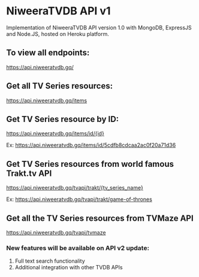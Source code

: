 # NiweeraTVDB API v1

Implementation of NiweeraTVDB API version 1.0 with MongoDB, ExpressJS and Node.JS, hosted on Heroku platform.

## To view all endpoints:

https://api.niweeratvdb.gq/

## Get all TV Series resources:

https://api.niweeratvdb.gq/items

## Get TV Series resource by ID:

https://api.niweeratvdb.gq/items/id/{id}

Ex: https://api.niweeratvdb.gq/items/id/5cdfb8cdcaa2ac0f20a71d36

## Get TV Series resources from world famous Trakt.tv API

https://api.niweeratvdb.gq/tvapi/trakt/{tv_series_name}

Ex: https://api.niweeratvdb.gq/tvapi/trakt/game-of-thrones

## Get all the TV Series resources from TVMaze API

https://api.niweeratvdb.gq/tvapi/tvmaze

### New features will be available on API v2 update:

1. Full text search functionality <br>
2. Additional integration with other TVDB APIs
